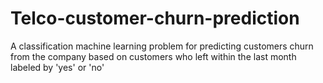 # Telco-customer-churn-prediction
A classification machine learning problem for predicting customers churn from the company based on customers who left within the last month labeled by 'yes' or 'no'
